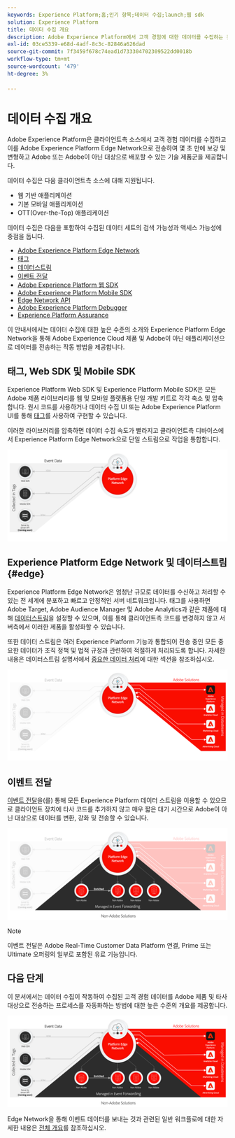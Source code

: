 ```yaml
---
keywords: Experience Platform;홈;인기 항목;데이터 수집;launch;웹 sdk
solution: Experience Platform
title: 데이터 수집 개요
description: Adobe Experience Platform에서 고객 경험에 대한 데이터를 수집하는 것과 관련된 다양한 기술에 대해 알아봅니다.
exl-id: 03ce5339-e68d-4adf-8c3c-82846a626dad
source-git-commit: 7f3459f678c74ead1d733304702309522dd0018b
workflow-type: tm+mt
source-wordcount: '479'
ht-degree: 3%

---
```


# 데이터 수집 개요

Adobe Experience Platform은 클라이언트측 소스에서 고객 경험 데이터를 수집하고 이를 Adobe Experience Platform Edge Network으로 전송하여 몇 초 만에 보강 및 변형하고 Adobe 또는 Adobe이 아닌 대상으로 배포할 수 있는 기술 제품군을 제공합니다.

데이터 수집은 다음 클라이언트측 소스에 대해 지원됩니다.

* 웹 기반 애플리케이션
* 기본 모바일 애플리케이션
* OTT(Over-the-Top) 애플리케이션

데이터 수집은 다음을 포함하여 수집된 데이터 세트의 검색 가능성과 액세스 가능성에 중점을 둡니다.

* [Adobe Experience Platform Edge Network](https://experienceleague.adobe.com/docs/web-sdk-learn/tutorials/introduction-to-web-sdk-and-edge-network.html?lang=ko)
* [태그](../tags/home.md)
* [데이터스트림](../datastreams/overview.md)
* [이벤트 전달](../tags/ui/event-forwarding/overview.md)
* [Adobe Experience Platform 웹 SDK](../web-sdk/home.md)
* [Adobe Experience Platform Mobile SDK](https://developer.adobe.com/client-sdks/documentation/)
* [Edge Network API](https://developer.adobe.com/data-collection-apis/docs/api/)
* [Adobe Experience Platform Debugger](https://chrome.google.com/webstore/detail/adobe-experience-platform/bfnnokhpnncpkdmbokanobigaccjkpob?hl=en)
* [Experience Platform Assurance](../assurance/home.md)


이 안내서에서는 데이터 수집에 대한 높은 수준의 소개와 Experience Platform Edge Network을 통해 Adobe Experience Cloud 제품 및 Adobe이 아닌 애플리케이션으로 데이터를 전송하는 작동 방법을 제공합니다.

## 태그, Web SDK 및 Mobile SDK

Experience Platform Web SDK 및 Experience Platform Mobile SDK은 모든 Adobe 제품 라이브러리를 웹 및 모바일 플랫폼용 단일 개발 키트로 각각 축소 및 압축합니다. 원시 코드를 사용하거나 데이터 수집 UI 또는 Adobe Experience Platform UI를 통해 [태그](../tags/home.md)를 사용하여 구현할 수 있습니다.

이러한 라이브러리를 압축하면 데이터 수집 속도가 빨라지고 클라이언트측 디바이스에서 Experience Platform Edge Network으로 단일 스트림으로 작업을 통합합니다.

![태그, 웹 SDK, 모바일 SDK](./images/home/tags-sdks.png)

## Experience Platform Edge Network 및 데이터스트림 {#edge}

Experience Platform Edge Network은 엄청난 규모로 데이터를 수신하고 처리할 수 있는 전 세계에 분포하고 빠르고 안정적인 서버 네트워크입니다. 태그를 사용하면 Adobe Target, Adobe Audience Manager 및 Adobe Analytics과 같은 제품에 대해 [데이터스트림](../datastreams/overview.md)을 설정할 수 있으며, 이를 통해 클라이언트측 코드를 변경하지 않고 서버측에서 이러한 제품을 활성화할 수 있습니다.

또한 데이터 스트림은 여러 Experience Platform 기능과 통합되어 전송 중인 모든 중요한 데이터가 조직 정책 및 법적 규정과 관련하여 적절하게 처리되도록 합니다. 자세한 내용은 데이터스트림 설명서에서 [중요한 데이터 처리](../datastreams/overview.md#sensitive)에 대한 섹션을 참조하십시오.

![데이터스트림 및 Adobe 솔루션](./images/home/adobe-solutions.png)

## 이벤트 전달

[이벤트 전달](../tags/ui/event-forwarding/overview.md)을(를) 통해 모든 Experience Platform 데이터 스트림을 이용할 수 있으므로 클라이언트 장치에 타사 코드를 추가하지 않고 매우 짧은 대기 시간으로 Adobe이 아닌 대상으로 데이터를 변환, 강화 및 전송할 수 있습니다.

![이벤트 전달](./images/home/event-forwarding.png)

>[!NOTE]
>
>이벤트 전달은 Adobe Real-Time Customer Data Platform 연결, Prime 또는 Ultimate 오퍼링의 일부로 포함된 유료 기능입니다.

## 다음 단계

이 문서에서는 데이터 수집이 작동하여 수집된 고객 경험 데이터를 Adobe 제품 및 타사 대상으로 전송하는 프로세스를 자동화하는 방법에 대한 높은 수준의 개요를 제공합니다.

![데이터 수집 프레임워크](./images/home/collection.png)

Edge Network을 통해 이벤트 데이터를 보내는 것과 관련된 일반 워크플로에 대한 자세한 내용은 [전체 개요](./e2e.md)를 참조하십시오.
